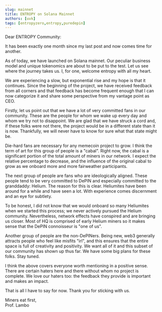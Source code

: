```yaml
---
slug: mainnet
title: ENTROPY on Solana Mainnet
authors: [uvk]
tags: [entropyzero,entropy,puredepin]
---
```


Dear ENTROPY Community:

It has been exactly one month since my last post and now comes time for another.

As of today, we have launched on Solana mainnet. Our peculiar business model and unique tokenomics are about to be put to the test. Let us see where the journey takes us. I, for one, welcome entropy with all my heart.

We are experiencing a slow, but exponential rise and my hope is that it continues. Since the beginning of the project, we have received feedback from all corners and that feedback has become frequent enough that I can now categorize it and share some perspective from my vantage point as CEO.

Firstly, let us point out that we have a lot of very committed fans in our community. These are the people for whom we wake up every day and whom we try not to disappoint. We are glad that we have struck a cord and, if these folks were not there, the project would be in a different state than it is now. Thankfully, we will never have to know for sure what that state might be.

Die-hard fans are necessary for any memecoin project to grow. I think the term of art for this group of people is a "cabal". Right now, the cabal is a significant portion of the total amount of miners in our network. I expect the relative percentage to decrease, and the influence of the original cabal to grow as we onboard more and more fairweather participants.

The next group of people are fans who are ideologically aligned. These people tend to be very committed to DePIN and especially committed to the granddaddy: Helium. The reason for this is clear. Heliumites have been around for a while and have seen a lot. With experience comes discernment and an eye for subtlety. 

To be honest, I did not know that we would onboard so many Heliumites when we started this process; we never actively pursued the Helium community. Nevertheless, network effects have conspired and are bringing us closer. Most of HQ is comprised of early Helium miners so it makes sense that the DePIN connoisseur is "one of us".

Another group of people are the non-DePINers. Being new, web3 generally attracts people who feel like misfits "irl", and this ensures that the entire space is full of creativity and positivity. We want all of it and this subset of our community has shown up thus far. We have some big plans for these folks. Stay tuned.

I think the above covers everyone worth mentioning in a positive sense. There are certain haters here and there without whom no project is complete. We love our haters too: the feedback they provide is important and makes an impact.

That is all I have to say for now. Thank you for sticking with us.

Miners eat first, \
Prof. Lambo